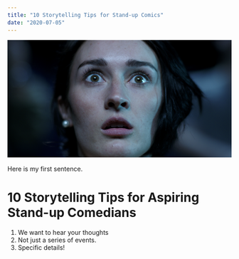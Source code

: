 ```yaml
---
title: "10 Storytelling Tips for Stand-up Comics"
date: "2020-07-05"
---
```


![Scared  Woman](./sqsp.png)

Here is my first sentence.

# 10 Storytelling Tips for Aspiring Stand-up Comedians

1. We want to hear your thoughts
2. Not just a series of events.
3. Specific details!
